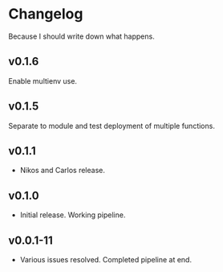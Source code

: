 # Changelog

Because I should write down what happens.

## v0.1.6

Enable multienv use.

## v0.1.5

Separate to module and test deployment of multiple functions.

## v0.1.1

- Nikos and Carlos release.

## v0.1.0

- Initial release. Working pipeline.

## v0.0.1-11

- Various issues resolved. Completed pipeline at end.
